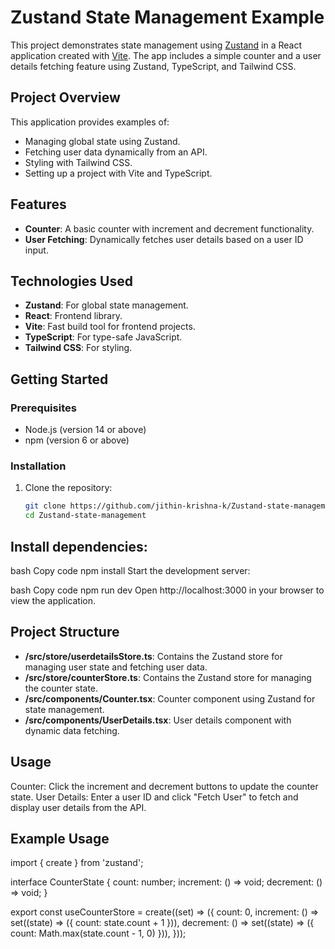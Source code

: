 # Zustand State Management Example

This project demonstrates state management using [Zustand](https://github.com/pmndrs/zustand) in a React application created with [Vite](https://vitejs.dev/). The app includes a simple counter and a user details fetching feature using Zustand, TypeScript, and Tailwind CSS.

## Project Overview

This application provides examples of:
- Managing global state using Zustand.
- Fetching user data dynamically from an API.
- Styling with Tailwind CSS.
- Setting up a project with Vite and TypeScript.

## Features

- **Counter**: A basic counter with increment and decrement functionality.
- **User Fetching**: Dynamically fetches user details based on a user ID input.

## Technologies Used

- **Zustand**: For global state management.
- **React**: Frontend library.
- **Vite**: Fast build tool for frontend projects.
- **TypeScript**: For type-safe JavaScript.
- **Tailwind CSS**: For styling.

## Getting Started

### Prerequisites

- Node.js (version 14 or above)
- npm (version 6 or above)

### Installation

1. Clone the repository:
   ```bash
   git clone https://github.com/jithin-krishna-k/Zustand-state-management.git
   cd Zustand-state-management


## Install dependencies:

bash
Copy code
npm install
Start the development server:

bash
Copy code
npm run dev
Open http://localhost:3000 in your browser to view the application.

## Project Structure
- **/src/store/userdetailsStore.ts**: Contains the Zustand store for managing user state and fetching user data.
- **/src/store/counterStore.ts**: Contains the Zustand store for managing the counter state.
- **/src/components/Counter.tsx**: Counter component using Zustand for state management.
- **/src/components/UserDetails.tsx**: User details component with dynamic data fetching.

## Usage
Counter: Click the increment and decrement buttons to update the counter state.
User Details: Enter a user ID and click "Fetch User" to fetch and display user details from the API.

## Example Usage

import { create } from 'zustand';

interface CounterState {
    count: number;
    increment: () => void;
    decrement: () => void;
}

export const useCounterStore = create<CounterState>((set) => ({
    count: 0,
    increment: () => set((state) => ({ count: state.count + 1 })),
    decrement: () => set((state) => ({ count: Math.max(state.count - 1, 0) })),
}));
